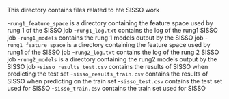 This directory contains files related to hte SISSO work

-`rung1_feature_space` is a directory containing the feature space used by rung 1 of the SISSO job
-`rung1_log.txt` contains the log of the rung1 SISSO job
-`rung1_models` contains the rung 1 models output by the SISSO job
-`rung1_feature_space` is a directory containing the feature space used by rung1 of the SISSO job
-`rung2_log.txt` contains the log of the rung 2 SISSO job
-`rung2_models` is a directory containing the rung2 models output by the SISSO job
-`sisso_results_test.csv` contains the results of SISSO when predicting the test set
-`sisso_results_train.csv` contains the results of SISSO when predicting on the train set
-`sisso_test.csv` contains the test set used for SISSO
-`sisso_train.csv` contains the train set used for SISSO

